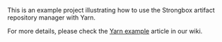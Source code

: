 This is an example project illustrating how to use the Strongbox artifact repository manager with Yarn.

For more details, please check the [Yarn example](https://strongbox.github.io/user-guide/tool-integration/yarn-example.html) article in our wiki.
